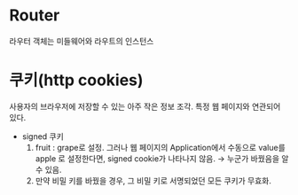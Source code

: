 # Router
라우터 객체는 미들웨어와 라우트의 인스턴스

# 쿠키(http cookies)
사용자의 브라우저에 저장할 수 있는 아주 작은 정보 조각. 특정 웹 페이지와 연관되어 있다.

- signed 쿠키
  1. fruit : grape로 설정. 그러나 웹 페이지의 Application에서 수동으로 value를 apple 로 설정한다면, signed cookie가 나타나지 않음.
  &rarr; 누군가 바꿨음을 알 수 있음.
  2. 만약 비밀 키를 바꿨을 경우, 그 비밀 키로 서명되었던 모든 쿠키가 무효화.